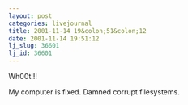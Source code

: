 ```yaml
---
layout: post
categories: livejournal
title: 2001-11-14 19&colon;51&colon;12
date: 2001-11-14 19:51:12
lj_slug: 36601
lj_id: 36601
---
```

Wh00t!!!  



My computer is fixed. Damned corrupt filesystems.
